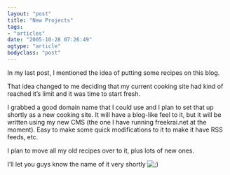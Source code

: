 ```yaml
---
layout: "post"
title: "New Projects"
tags: 
- "articles"
date: "2005-10-28 07:26:49"
ogtype: "article"
bodyclass: "post"
---
```


In my last post, I mentioned the idea of putting some recipes on this blog.

That idea changed to me deciding that my current cooking site had kind of reached it’s limit and it was time to start fresh.

I grabbed a good domain name that I could use and I plan to set that up shortly as a new cooking site. It will have a blog-like feel to it, but it will be written using my new CMS (the one I have running freekrai.net at the moment). Easy to make some quick modifications to it to make it have RSS feeds, etc.

I plan to move all my old recipes over to it, plus lots of new ones.

I’ll let you guys know the name of it very shortly ![;)](http://www.tydeontheweb.com/wp-includes/images/smilies/icon_wink.gif)